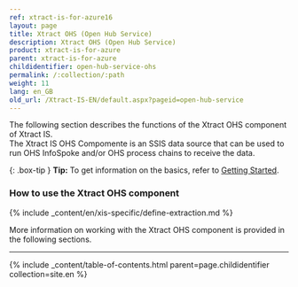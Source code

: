 ```yaml
---
ref: xtract-is-for-azure16
layout: page
title: Xtract OHS (Open Hub Service)
description: Xtract OHS (Open Hub Service)
product: xtract-is-for-azure
parent: xtract-is-for-azure
childidentifier: open-hub-service-ohs
permalink: /:collection/:path
weight: 11
lang: en_GB
old_url: /Xtract-IS-EN/default.aspx?pageid=open-hub-service
---
```


The following section describes the functions of the Xtract OHS component of Xtract IS.<br>
The Xtract IS OHS Compomente is an SSIS data source that can be used to run OHS InfoSpoke and/or OHS process chains to receive the data.

{: .box-tip }
**Tip:** To get information on the basics, refer to [Getting Started](./getting-started). <br>

### How to use the Xtract OHS component
{% include _content/en/xis-specific/define-extraction.md %}

More information on working with the Xtract OHS component is provided in the following sections.

---

{% include _content/table-of-contents.html parent=page.childidentifier collection=site.en %}
